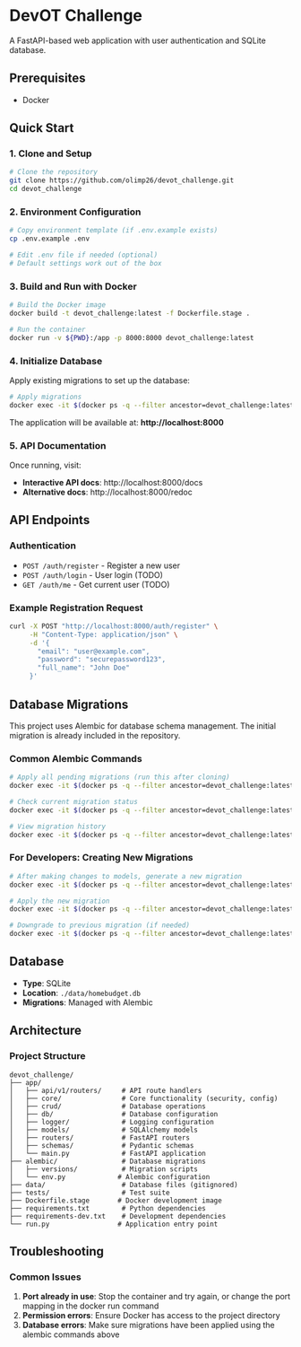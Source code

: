 # DevOT Challenge

A FastAPI-based web application with user authentication and SQLite database.

## Prerequisites

- Docker

## Quick Start

### 1. Clone and Setup

```bash
# Clone the repository
git clone https://github.com/olimp26/devot_challenge.git
cd devot_challenge
```

### 2. Environment Configuration

```bash
# Copy environment template (if .env.example exists)
cp .env.example .env

# Edit .env file if needed (optional)
# Default settings work out of the box
```

### 3. Build and Run with Docker

```bash
# Build the Docker image
docker build -t devot_challenge:latest -f Dockerfile.stage .

# Run the container
docker run -v ${PWD}:/app -p 8000:8000 devot_challenge:latest
```

### 4. Initialize Database

Apply existing migrations to set up the database:

```bash
# Apply migrations
docker exec -it $(docker ps -q --filter ancestor=devot_challenge:latest) alembic upgrade head
```

The application will be available at: **http://localhost:8000**

### 5. API Documentation

Once running, visit:

- **Interactive API docs**: http://localhost:8000/docs
- **Alternative docs**: http://localhost:8000/redoc

## API Endpoints

### Authentication

- `POST /auth/register` - Register a new user
- `POST /auth/login` - User login (TODO)
- `GET /auth/me` - Get current user (TODO)

### Example Registration Request

```bash
curl -X POST "http://localhost:8000/auth/register" \
     -H "Content-Type: application/json" \
     -d '{
       "email": "user@example.com",
       "password": "securepassword123",
       "full_name": "John Doe"
     }'
```

## Database Migrations

This project uses Alembic for database schema management. The initial migration is already included in the repository.

### Common Alembic Commands

```bash
# Apply all pending migrations (run this after cloning)
docker exec -it $(docker ps -q --filter ancestor=devot_challenge:latest) alembic upgrade head

# Check current migration status
docker exec -it $(docker ps -q --filter ancestor=devot_challenge:latest) alembic current

# View migration history
docker exec -it $(docker ps -q --filter ancestor=devot_challenge:latest) alembic history
```

### For Developers: Creating New Migrations

```bash
# After making changes to models, generate a new migration
docker exec -it $(docker ps -q --filter ancestor=devot_challenge:latest) alembic revision --autogenerate -m "Description of changes"

# Apply the new migration
docker exec -it $(docker ps -q --filter ancestor=devot_challenge:latest) alembic upgrade head

# Downgrade to previous migration (if needed)
docker exec -it $(docker ps -q --filter ancestor=devot_challenge:latest) alembic downgrade -1
```

## Database

- **Type**: SQLite
- **Location**: `./data/homebudget.db`
- **Migrations**: Managed with Alembic

## Architecture

### Project Structure

```
devot_challenge/
├── app/
│   ├── api/v1/routers/     # API route handlers
│   ├── core/               # Core functionality (security, config)
│   ├── crud/               # Database operations
│   ├── db/                 # Database configuration
│   ├── logger/             # Logging configuration
│   ├── models/             # SQLAlchemy models
│   ├── routers/            # FastAPI routers
│   ├── schemas/            # Pydantic schemas
│   └── main.py             # FastAPI application
├── alembic/                # Database migrations
│   ├── versions/           # Migration scripts
│   └── env.py             # Alembic configuration
├── data/                   # Database files (gitignored)
├── tests/                  # Test suite
├── Dockerfile.stage       # Docker development image
├── requirements.txt        # Python dependencies
├── requirements-dev.txt    # Development dependencies
└── run.py                 # Application entry point
```

## Troubleshooting

### Common Issues

1. **Port already in use**: Stop the container and try again, or change the port mapping in the docker run command
2. **Permission errors**: Ensure Docker has access to the project directory
3. **Database errors**: Make sure migrations have been applied using the alembic commands above
